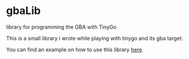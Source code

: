 # gbaLib
library for programming the GBA with TinyGo

This is a small library i wrote while playing with tinygo and its gba target.

You can find an example on how to use this library [here](https://github.com/MnlPhlp/GBA-Test).
